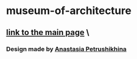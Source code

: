 # museum-of-architecture

## [link to the main page](https://annavyatkina.github.io/museum-of-architecture/) \ 
### Design made by [Anastasia Petrushikhina](https://www.behance.net/b6c2d58f)
